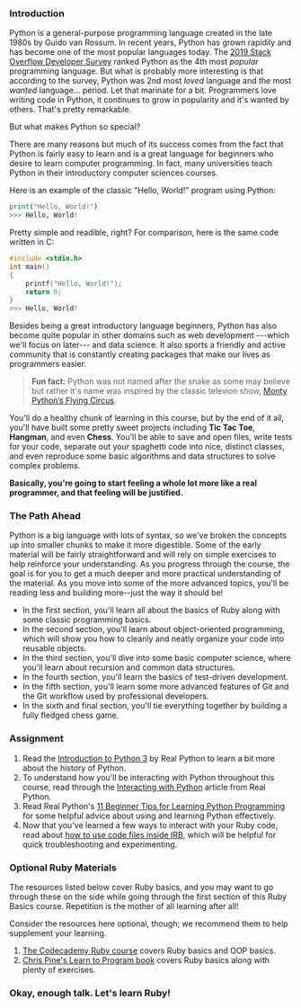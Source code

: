 ### Introduction
Python is a general-purpose programming language created in the late 1980s by Guido van Rossum. In recent years, Python has grown rapidily and has become one of the most popular languages today. The [2019 Stack Overflow Developer Survey](https://insights.stackoverflow.com/survey/2019) ranked Python as the 4th most *popular* programming language. But what is probably more interesting is that according to the survey, Python was 2nd most *loved* language and the most *wanted* language... period. Let that marinate for a bit. Programmers love writing code in Python, it continues to grow in popularity and it's wanted by others.  That's pretty remarkable. 

But what makes Python so special? 

There are many reasons but much of its success comes from the fact that Python is fairly easy to learn and is a great language for beginners who desire to learn computer programming. In fact, many universities teach Python in their introductory computer sciences courses.

Here is an example of the classic "Hello, World!" program using Python:

~~~python
print("Hello, World!")
>>> Hello, World!
~~~

Pretty simple and readible, right? For comparison, here is the same code written in C:

~~~c
#include <stdio.h>
int main()
{
    printf("Hello, World!");
    return 0;
}
>>> Hello, World!
~~~

Besides being a great introductory language beginners, Python has also become quite popular in other domains such as web development ---which we'll focus on later--- and data science. It also sports a friendly and active community that is constantly creating packages that make our lives as programmers easier. 

> **Fun fact:** Python was not named after the snake as some may believe but rather it's name was inspired by the classic televion show, [Monty Python’s Flying Circus](https://en.wikipedia.org/wiki/Monty_Python).

You'll do a healthy chunk of learning in this course, but by the end of it all, you'll have built some pretty sweet projects including **Tic Tac Toe**, **Hangman**, and even **Chess**. You'll be able to save and open files, write tests for your code, separate out your spaghetti code into nice, distinct classes, and even reproduce some basic algorithms and data structures to solve complex problems. 

**Basically, you're going to start feeling a whole lot more like a real programmer, and that feeling will be justified.** 

### The Path Ahead
Python is a big language with lots of syntax, so we've broken the concepts up into smaller chunks to make it more digestible. Some of the early material will be fairly straightforward and will rely on simple exercises to help reinforce your understanding. As you progress through the course, the goal is for you to get a much deeper and more practical understanding of the material. As you move into some of the more advanced topics, you'll be reading less and building more--just the way it should be!

* In the first section, you'll learn all about the basics of Ruby along with some classic programming basics.
* In the second section, you'll learn about object-oriented programming, which will show you how to cleanly and neatly organize your code into reusable objects.
* In the third section, you'll dive into some basic computer science, where you'll learn about recursion and common data structures.
* In the fourth section, you'll learn the basics of test-driven development.
* In the fifth section, you'll learn some more advanced features of Git and the Git workflow used by professional developers.
* In the sixth and final section, you'll tie everything together by building a fully fledged chess game.

### Assignment

1. Read the [Introduction to Python 3](https://realpython.com/python-introduction/) by Real Python to learn a bit more about the history of Python.
2. To understand how you'll be interacting with Python throughout this course, read through the [Interacting with Python](https://realpython.com/interacting-with-python/) article from Real Python.
3. Read Real Python's [11 Beginner Tips for Learning Python Programming](https://realpython.com/python-beginner-tips/) for some helpful advice about using and learning Python effectively.
4. Now that you've learned a few ways to interact with your Ruby code, read about [how to use code files inside IRB](https://stackoverflow.com/questions/13112245/ruby-how-to-load-a-file-into-interactive-ruby-console-irb/38533339), which will be helpful for quick troubleshooting and experimenting. 

### Optional Ruby Materials
The resources listed below cover Ruby basics, and you may want to go through these on the side while going through the first section of this Ruby Basics course. Repetition is the mother of all learning after all!

Consider the resources here optional, though; we recommend them to help supplement your learning.

1. [The Codecademy Ruby course](https://www.codecademy.com/learn/learn-ruby) covers Ruby basics and OOP basics.
2. [Chris Pine's Learn to Program book](https://pine.fm/LearnToProgram/) covers Ruby basics along with plenty of exercises.

### Okay, enough talk. Let's learn Ruby!

